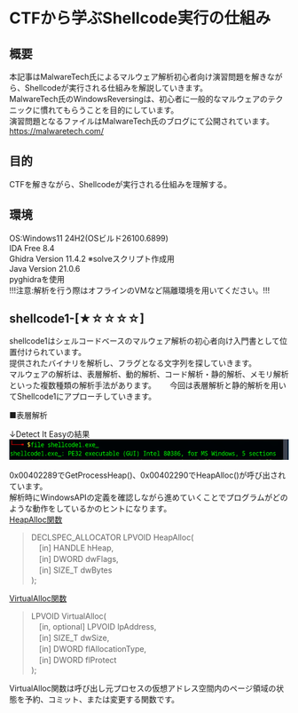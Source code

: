 # CTFから学ぶShellcode実行の仕組み

## 概要
本記事はMalwareTech氏によるマルウェア解析初心者向け演習問題を解きながら、Shellcodeが実行される仕組みを解説していきます。  
MalwareTech氏のWindowsReversingは、初心者に一般的なマルウェアのテクニックに慣れてもらうことを目的にしています。  
演習問題となるファイルはMalwareTech氏のブログにて公開されています。  
https://malwaretech.com/

## 目的
CTFを解きながら、Shellcodeが実行される仕組みを理解する。  

## 環境
OS:Windows11 24H2(OSビルド26100.6899)  
IDA Free 8.4  
Ghidra Version 11.4.2 ※solveスクリプト作成用  
Java Version 21.0.6  
pyghidraを使用  
!!!注意:解析を行う際はオフラインのVMなど隔離環境を用いてください。!!!

## shellcode1-[★☆☆☆☆]  
shellcode1はシェルコードベースのマルウェア解析の初心者向け入門書として位置付けられています。  
提供されたバイナリを解析し、フラグとなる文字列を探していきます。  
マルウェアの解析は、表層解析、動的解析、コード解析・静的解析、メモリ解析といった複数種類の解析手法があります。　　
今回は表層解析と静的解析を用いてShellcode1にアプローチしていきます。  

■表層解析  

↓Detect It Easyの結果
![writeup-001](/shellcode1/shellcode-writeup-001.PNG)  

0x00402289でGetProcessHeap()、0x00402290でHeapAlloc()が呼び出されています。  
解析時にWindowsAPIの定義を確認しながら進めていくことでプログラムがどのような動作をしているかのヒントになります。  
[HeapAlloc関数](https://learn.microsoft.com/ja-jp/windows/win32/api/heapapi/nf-heapapi-heapalloc)

>DECLSPEC_ALLOCATOR LPVOID HeapAlloc(  
　[in] HANDLE hHeap,  
　[in] DWORD  dwFlags,  
　[in] SIZE_T dwBytes  
);

[VirtualAlloc関数](https://learn.microsoft.com/ja-jp/windows/win32/api/memoryapi/nf-memoryapi-virtualalloc)  

>LPVOID VirtualAlloc(  
　[in, optional] LPVOID lpAddress,  
　[in]           SIZE_T dwSize,  
　[in]           DWORD  flAllocationType,  
　[in]           DWORD  flProtect  
);  

VirtualAlloc関数は呼び出し元プロセスの仮想アドレス空間内のページ領域の状態を予約、コミット、または変更する関数です。  

